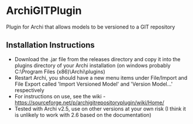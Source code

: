 ArchiGITPlugin
==============

Plugin for Archi that allows models to be versioned to a GIT repository

Installation Instructions
-------------------------
- Download the .jar file from the releases directory and copy it into the plugins directory of your Archi installation (on windows probably C:\Program Files (x86)\Archi\plugins)
- Restart Archi, you should have a new menu items under File/Import and File Export called 'Import Versioned Model' and 'Version Model...' respectively
- For instructions on use, see the wiki - https://sourceforge.net/p/archigitrepositoryplugin/wiki/Home/
- Tested with Archi v2.5, use on other versions at your own risk (I think it is unlikely to work with 2.6 based on the documentation)
